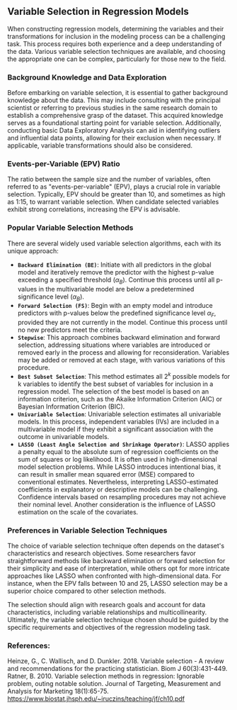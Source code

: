 ## **Variable Selection in Regression Models**

When constructing regression models, determining the variables and their transformations for inclusion in the modeling process can be a challenging task. This process requires both experience and a deep understanding of the data. Various variable selection techniques are available, and choosing the appropriate one can be complex, particularly for those new to the field.   

### Background Knowledge and Data Exploration
Before embarking on variable selection, it is essential to gather background knowledge about the data. This may include consulting with the principal scientist or referring to previous studies in the same research domain to establish a comprehensive grasp of the dataset. This acquired knowledge serves as a foundational starting point for variable selection. Additionally, conducting basic Data Exploratory Analysis can aid in identifying outliers and influential data points, allowing for their exclusion when necessary. If applicable, variable transformations should also be considered.

### Events-per-Variable (EPV) Ratio
The ratio between the sample size and the number of variables, often referred to as "events-per-variable" (EPV), plays a crucial role in variable selection. Typically, EPV should be greater than 10, and sometimes as high as 1:15, to warrant variable selection. When candidate selected variables exhibit strong correlations, increasing the EPV is advisable.

### Popular Variable Selection Methods
There are several widely used variable selection algorithms, each with its unique approach:

- __`Backward Elimination (BE)`__: Initiate with all predictors in the global model and iteratively remove the predictor with the highest p-value exceeding a specified threshold ($α_{B}$). Continue this process until all p-values in the multivariable model are below a predetermined significance level ($α_{B}$).   
- __`Forward Selection (FS)`__: Begin with an empty model and introduce predictors with p-values below the predefined significance level $α_{F}$, provided they are not currently in the model. Continue this process until no new predictors meet the criteria.  
- __`Stepwise`__: This approach combines backward elimination and forward selection, addressing situations where variables are introduced or removed early in the process and allowing for reconsideration. Variables may be added or removed at each stage, with various variations of this procedure.  
- __`Best Subset Selection`__: This method estimates all $2^{k}$ possible models for k variables to identify the best subset of variables for inclusion in a regression model. The selection of the best model is based on an information criterion, such as the Akaike Information Criterion (AIC) or Bayesian Information Criterion (BIC).  
- __`Univariable Selection`__: Univariable selection estimates all univariable models. In this process, independent variables (IVs) are included in a multivariable model if they exhibit a significant association with the outcome in univariable models.    
- __`LASSO (Least Angle Selection and Shrinkage Operator)`__: LASSO applies a penalty equal to the absolute sum of regression coefficients on the sum of squares or log likelihood. It is often used in high-dimensional model selection problems. While LASSO introduces intentional bias, it can result in smaller mean squared error (MSE) compared to conventional estimates. Nevertheless, interpreting LASSO-estimated coefficients in explanatory or descriptive models can be challenging. Confidence intervals based on resampling procedures may not achieve their nominal level. Another consideration is the influence of LASSO estimation on the scale of the covariates.  

### Preferences in Variable Selection Techniques
The choice of variable selection technique often depends on the dataset's characteristics and research objectives. Some researchers favor straightforward methods like backward elimination or forward selection for their simplicity and ease of interpretation, while others opt for more intricate approaches like LASSO when confronted with high-dimensional data. For instance, when the EPV falls between 10 and 25, LASSO selection may be a superior choice compared to other selection methods.  

The selection should align with research goals and account for data characteristics, including variable relationships and multicollinearity. Ultimately, the variable selection technique chosen should be guided by the specific requirements and objectives of the regression modeling task.

### References:  
Heinze, G., C. Wallisch, and D. Dunkler. 2018. Variable selection - A review and recommendations for the practicing statistician. Biom J 60(3):431-449.
Ratner, B. 2010. Variable selection methods in regression: Ignorable problem, outing notable solution. Journal of Targeting, Measurement and Analysis for Marketing 18(1):65-75.
https://www.biostat.jhsph.edu/~iruczins/teaching/jf/ch10.pdf

